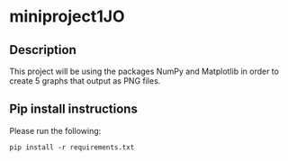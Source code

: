 # miniproject1JO

## Description
This project will be using the packages NumPy and Matplotlib in order to create 5 graphs that output as PNG files.

## Pip install instructions

Please run the following:
```
pip install -r requirements.txt
```


